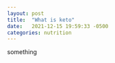 ```yaml
---
layout: post
title:  "What is keto"
date:   2021-12-15 19:59:33 -0500
categories: nutrition
---
```


something
